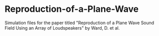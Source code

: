 # Reproduction-of-a-Plane-Wave

Simulation files for the paper titled "Reproduction of a Plane Wave Sound Field Using an Array of Loudspeakers" by Ward, D. et al.
